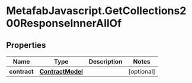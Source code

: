 # MetafabJavascript.GetCollections200ResponseInnerAllOf

## Properties

Name | Type | Description | Notes
------------ | ------------- | ------------- | -------------
**contract** | [**ContractModel**](ContractModel.md) |  | [optional] 


